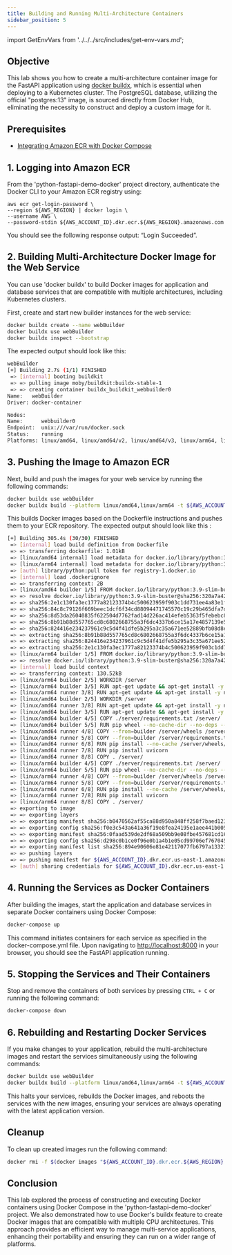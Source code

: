 ```yaml
---
title: Building and Running Multi-Architecture Containers
sidebar_position: 5
---
```

import GetEnvVars from '../../../src/includes/get-env-vars.md';

## Objective
This lab shows you how to create a multi-architecture container image for the FastAPI application using [docker buildx](https://docs.docker.com/engine/reference/commandline/buildx/), which is essential when deploying to a Kubernetes cluster. The PostgreSQL database, utilizing the official "postgres:13" image, is sourced directly from Docker Hub, eliminating the necessity to construct and deploy a custom image for it. 

## Prerequisites
- [Integrating Amazon ECR with Docker Compose](integration-ecr.md)

<!--This is a shared file at src/includes/get-env-vars.md that tells users to navigate to the 'python-fastapi-demo-docker' directory where their environment variables are sourced.-->
<GetEnvVars />

## 1. Logging into Amazon ECR
From the 'python-fastapi-demo-docker' project directory, authenticate the Docker CLI to your Amazon ECR registry using:
```
aws ecr get-login-password \
--region ${AWS_REGION} | docker login \
--username AWS \
--password-stdin ${AWS_ACCOUNT_ID}.dkr.ecr.${AWS_REGION}.amazonaws.com
```

You should see the following response output: “Login Succeeded”.

## 2. Building Multi-Architecture Docker Image for the Web Service
You can use 'docker buildx' to build Docker images for application and database services that are compatible with multiple architectures, including Kubernetes clusters.

First, create and start new builder instances for the web service:
```bash
docker buildx create --name webBuilder
docker buildx use webBuilder
docker buildx inspect --bootstrap
```

The expected output should look like this:
```bash
webBuilder
[+] Building 2.7s (1/1) FINISHED
 => [internal] booting buildkit                                                                                            2.6s
 => => pulling image moby/buildkit:buildx-stable-1                                                                         1.1s
 => => creating container buildx_buildkit_webbuilder0                                                                      1.5s
Name:   webBuilder
Driver: docker-container

Nodes:
Name:      webbuilder0
Endpoint:  unix:///var/run/docker.sock
Status:    running
Platforms: linux/amd64, linux/amd64/v2, linux/amd64/v3, linux/arm64, linux/riscv64, linux/ppc64le, linux/s390x, linux/386, linux/mips64le, linux/mips64, linux/arm/v7, linux/arm/v6
```

## 3. Pushing the Image to Amazon ECR
Next, build and push the images for your web service by running the following commands:
```bash
docker buildx use webBuilder
docker buildx build --platform linux/amd64,linux/arm64 -t ${AWS_ACCOUNT_ID}.dkr.ecr.${AWS_REGION}.amazonaws.com/fastapi-microservices:${IMAGE_VERSION} . --push
```
This builds Docker images based on the Dockerfile instructions and pushes them to your ECR repository. 
The expected output should look like this :
```bash
[+] Building 305.4s (30/30) FINISHED
 => [internal] load build definition from Dockerfile                                                                       0.1s
 => => transferring dockerfile: 1.01kB                                                                                     0.0s
 => [linux/amd64 internal] load metadata for docker.io/library/python:3.9-slim-buster                                      2.3s
 => [linux/arm64 internal] load metadata for docker.io/library/python:3.9-slim-buster                                      2.2s
 => [auth] library/python:pull token for registry-1.docker.io                                                              0.0s
 => [internal] load .dockerignore                                                                                          0.0s
 => => transferring context: 2B                                                                                            0.0s
 => [linux/amd64 builder 1/5] FROM docker.io/library/python:3.9-slim-buster@sha256:320a7a4250aba4249f458872adecf92eea88dc  1.3s
 => => resolve docker.io/library/python:3.9-slim-buster@sha256:320a7a4250aba4249f458872adecf92eea88dc6abd2d76dc5c0f01cac9  0.2s
 => => sha256:2e1c130fa3ec1777a82123374b4c500623959f903c1dd731ee4a83e1f1b38ff2 3.14MB / 3.14MB                             1.1s
 => => sha256:84c8c79126f669beec1dcf6f34cd88094471745570c19c29b465dfa7db1fdabd 243B / 243B                                 0.2s
 => => sha256:8d53da26040835f622504d7762fad14d226ac414efeb5363f5febebc89ff224d 11.04MB / 11.04MB                           3.2s
 => => sha256:8b91b88d557765cd8c6802668755a3f6dc4337b6ce15a17e4857139e5fc964f3 27.14MB / 27.14MB                          15.1s
 => => sha256:824416e234237961c9c5d4f41dfe5b295a3c35a671ee52889bfb08d8e257ec4c 2.78MB / 2.78MB                             1.3s
 => => extracting sha256:8b91b88d557765cd8c6802668755a3f6dc4337b6ce15a17e4857139e5fc964f3                                  4.3s
 => => extracting sha256:824416e234237961c9c5d4f41dfe5b295a3c35a671ee52889bfb08d8e257ec4c                                  1.4s                            0.0s
 => => extracting sha256:2e1c130fa3ec1777a82123374b4c500623959f903c1dd731ee4a83e1f1b38ff2                                  1.3s
 => [linux/arm64 builder 1/5] FROM docker.io/library/python:3.9-slim-buster@sha256:320a7a4250aba4249f458872adecf92eea88dc  0.7s
 => => resolve docker.io/library/python:3.9-slim-buster@sha256:320a7a4250aba4249f458872adecf92eea88dc6abd2d76dc5c0f01cac9  0.2s
 => [internal] load build context                                                                                          0.3s
 => => transferring context: 130.52kB                                                                                      0.1s
 => [linux/arm64 builder 2/5] WORKDIR /server                                                                              0.3s
 => [linux/arm64 builder 3/5] RUN apt-get update && apt-get install -y build-essential                                   120.4s
 => [linux/arm64 runner 3/8] RUN apt-get update && apt-get install -y netcat                                              71.4s
 => [linux/amd64 builder 2/5] WORKDIR /server                                                                              0.1s
 => [linux/amd64 runner 3/8] RUN apt-get update && apt-get install -y netcat                                              16.6s
 => [linux/amd64 builder 3/5] RUN apt-get update && apt-get install -y build-essential                                    50.2s
 => [linux/amd64 builder 4/5] COPY ./server/requirements.txt /server/                                                      0.2s
 => [linux/amd64 builder 5/5] RUN pip wheel --no-cache-dir --no-deps --wheel-dir /server/wheels -r requirements.txt       13.3s
 => [linux/amd64 runner 4/8] COPY --from=builder /server/wheels /server/wheels                                             0.1s
 => [linux/amd64 runner 5/8] COPY --from=builder /server/requirements.txt .                                                0.0s
 => [linux/amd64 runner 6/8] RUN pip install --no-cache /server/wheels/*                                                  15.3s
 => [linux/amd64 runner 7/8] RUN pip install uvicorn                                                                       2.3s
 => [linux/amd64 runner 8/8] COPY . /server/                                                                               0.1s
 => [linux/arm64 builder 4/5] COPY ./server/requirements.txt /server/                                                      0.1s
 => [linux/arm64 builder 5/5] RUN pip wheel --no-cache-dir --no-deps --wheel-dir /server/wheels -r requirements.txt       43.3s
 => [linux/arm64 runner 4/8] COPY --from=builder /server/wheels /server/wheels                                             0.1s
 => [linux/arm64 runner 5/8] COPY --from=builder /server/requirements.txt .                                                0.0s
 => [linux/arm64 runner 6/8] RUN pip install --no-cache /server/wheels/*                                                  83.4s
 => [linux/arm64 runner 7/8] RUN pip install uvicorn                                                                      11.4s
 => [linux/arm64 runner 8/8] COPY . /server/                                                                               0.1s
 => exporting to image                                                                                                    18.2s
 => => exporting layers                                                                                                    5.8s
 => => exporting manifest sha256:b0470562af55ca88d950a848ff258f7baed1231d11e73a93e79d9dec19c77382                          0.0s
 => => exporting config sha256:f0e3c543a641a36f19e8fea24195e1aee441b00502798c607397ae93405604a3                            0.0s
 => => exporting manifest sha256:0faad539de2df68a509bb9e08fbe457681cd161a0dbba98d4519b4b5c1e3cb39                          0.0s
 => => exporting config sha256:d298c0b1ce0f96e0b1a4b1e05cd99706ef767045f17f118e48906273443cb88b                            0.0s
 => => exporting manifest list sha256:894e90606e81e42117077fb6797a1332131dd077fa91c75ba4b498619d90e9e7                     0.0s
 => => pushing layers                                                                                                     11.1s
 => => pushing manifest for ${AWS_ACCOUNT_ID}.dkr.ecr.us-east-1.amazonaws.com/fastapi-microservices:1.0@sha256:894e90606e81e42  1.2s
 => [auth] sharing credentials for ${AWS_ACCOUNT_ID}.dkr.ecr.us-east-1.amazonaws.com
```
## 4. Running the Services as Docker Containers
After building the images, start the application and database services in separate Docker containers using Docker Compose:
```bash
docker-compose up
```

This command initiates containers for each service as specified in the docker-compose.yml file. Upon navigating to [http://localhost:8000](http://localhost:8000/) in your browser, you should see the FastAPI application running.

## 5. Stopping the Services and Their Containers
Stop and remove the containers of both services by pressing `CTRL + C` or running the following command:
```bash
docker-compose down
```

## 6. Rebuilding and Restarting Docker Services
If you make changes to your application, rebuild the multi-architecture images and restart the services simultaneously using the following commands:
```bash
docker buildx use webBuilder
docker buildx build --platform linux/amd64,linux/arm64 -t ${AWS_ACCOUNT_ID}.dkr.ecr.${AWS_REGION}.amazonaws.com/fastapi-microservices:${IMAGE_VERSION} . --push
```

This halts your services, rebuilds the Docker images, and reboots the services with the new images, ensuring your services are always operating with the latest application version.

## Cleanup

To clean up created images run the following command:

```bash
docker rmi -f $(docker images "${AWS_ACCOUNT_ID}.dkr.ecr.${AWS_REGION}.amazonaws.com/*" -q)
```


## Conclusion
This lab explored the process of constructing and executing Docker containers using Docker Compose in the 'python-fastapi-demo-docker' project. We also demonstrated how to use Docker's buildx feature to create Docker images that are compatible with multiple CPU architectures. This approach provides an efficient way to manage multi-service applications, enhancing their portability and ensuring they can run on a wider range of platforms.
